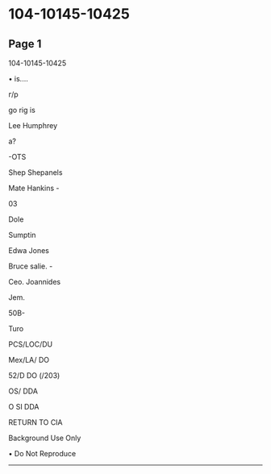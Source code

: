 # 104-10145-10425

## Page 1

104-10145-10425

• is....

г/р

go rig is

Lee Humphrey

a?

-OTS

Shep Shepanels

Mate Hankins -

03

Dole

Sumptin

Edwa Jones

Bruce salie. -

Ceo. Joannides

Jem.

50B-

Turo

PCS/LOC/DU

Mex/LA/ DO

52/D DO (/203)

OS/ DDA

O SI DDA

RETURN TO CIA

Background Use Only

• Do Not Reproduce

---

